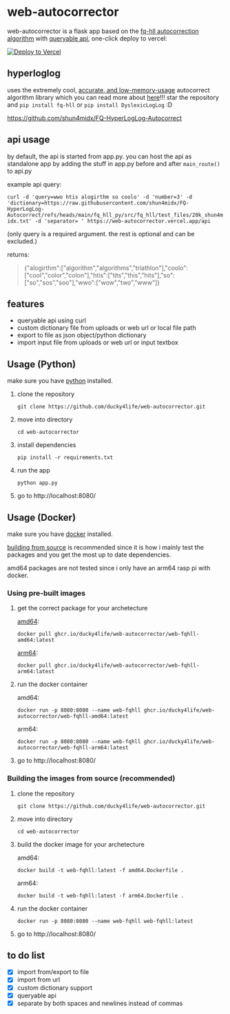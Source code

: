 # web-autocorrector

web-autocorrector is a flask app based on the [fq-hll autocorrection algorithm](https://github.com/shun4midx/FQ-HyperLogLog-Autocorrect) with [queryable api](https://github.com/ducky4life/web-autocorrector?tab=readme-ov-file#api-usage), one-click deploy to vercel:

[![Deploy to Vercel](https://vercel.com/button)](https://vercel.com/import/project?template=https://github.com/ducky4life/web-autocorrector)

## hyperloglog

uses the extremely cool, [accurate, and low-memory-usage](https://github.com/shun4midx/FQ-HyperLogLog-Autocorrect/tree/main/fq_hll_py#results) autocorrect algorithm library which you can read more about [here](https://github.com/shun4midx/FQ-HyperLogLog-Autocorrect)!!! star the repository and `pip install fq-hll` or `pip install DyslexicLogLog` :D

https://github.com/shun4midx/FQ-HyperLogLog-Autocorrect

## api usage

by default, the api is started from app.py. you can host the api as standalone app by adding the stuff in app.py before and after `main_route()` to api.py

example api query:

`curl -d 'query=wwo htis alogirthm so coolo' -d 'number=3' -d 'dictionary=https://raw.githubusercontent.com/shun4midx/FQ-HyperLogLog-Autocorrect/refs/heads/main/fq_hll_py/src/fq_hll/test_files/20k_shun4midx.txt' -d 'separator= ' https://web-autocorrector.vercel.app/api`

(only query is a required argument. the rest is optional and can be excluded.)

returns:

> {"alogirthm":["algorithm","algorithms","triathlon"],"coolo":["cool","color","colon"],"htis":["tits","this","hits"],"so":["so","sos","soo"],"wwo":["wow","two","www"]}

## features

- queryable api using curl
- custom dictionary file from uploads or web url or local file path
- export to file as json object/python dictionary
- import input file from uploads or web url or input textbox

## Usage (Python)

make sure you have [python](https://www.python.org/downloads/) installed.

1. clone the repository
   ```
   git clone https://github.com/ducky4life/web-autocorrector.git
   ```
2. move into directory
   ```
   cd web-autocorrector
   ```
3. install dependencies
   ```
   pip install -r requirements.txt
   ```
4. run the app
   ```
   python app.py
   ```
5. go to http://localhost:8080/

## Usage (Docker)

make sure you have [docker](https://www.docker.com) installed.

[building from source](https://github.com/ducky4life/web-autocorrector#building-the-images-from-source-recommended) is recommended since it is how i mainly test the packages and you get the most up to date dependencies.

amd64 packages are not tested since i only have an arm64 rasp pi with docker.

### Using pre-built images

1. get the correct package for your archetecture

   [amd64](https://github.com/ducky4life/web-autocorrector/pkgs/container/web-autocorrector%2Fweb-fqhll-amd64):
   ```
   docker pull ghcr.io/ducky4life/web-autocorrector/web-fqhll-amd64:latest
   ```
   [arm64](https://github.com/ducky4life/web-autocorrector/pkgs/container/web-autocorrector%2Fweb-fqhll-arm64):
   ```
   docker pull ghcr.io/ducky4life/web-autocorrector/web-fqhll-arm64:latest
   ```
2. run the docker container

   amd64:
   ```
   docker run -p 8080:8080 --name web-fqhll ghcr.io/ducky4life/web-autocorrector/web-fqhll-amd64:latest
   ```
   arm64:
   ```
   docker run -p 8080:8080 --name web-fqhll ghcr.io/ducky4life/web-autocorrector/web-fqhll-arm64:latest
   ```
3. go to http://localhost:8080/

### Building the images from source (recommended)

1. clone the repository
   ```
   git clone https://github.com/ducky4life/web-autocorrector.git
   ```
2. move into directory
   ```
   cd web-autocorrector
   ```
3. build the docker image for your archetecture

   amd64:
   ```
   docker build -t web-fqhll:latest -f amd64.Dockerfile .
   ```
   arm64:
   ```
   docker build -t web-fqhll:latest -f arm64.Dockerfile .
   ```
4. run the docker container
   ```
   docker run -p 8080:8080 --name web-fqhll web-fqhll:latest
   ```
5. go to http://localhost:8080/


## to do list

- [x] import from/export to file
- [x] import from url
- [x] custom dictionary support
- [x] queryable api
- [x] separate by both spaces and newlines instead of commas
